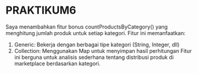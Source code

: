# PRAKTIKUM6
Saya menambahkan fitur bonus countProductsByCategory() yang menghitung jumlah produk untuk setiap kategori. Fitur ini memanfaatkan:
  1. Generic: Bekerja dengan berbagai tipe kategori (String, Integer, dll)
  2. Collection: Menggunakan Map untuk menyimpan hasil perhitungan
Fitur ini berguna untuk analisis sederhana tentang distribusi produk di marketplace berdasarkan kategori.
